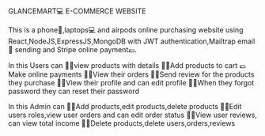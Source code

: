 GLANCEMART💻 E-COMMERCE WEBSITE

This is a phone📱,laptops💻 and airpods online purchasing website using React,NodeJS,ExpressJS,MongoDB with JWT authentication,Mailtrap email📧 sending and Stripe online payment💷.

In this Users can
👨‍💻view products with details
👨‍💻Add products to cart
💷Make online payments
👨‍💻View their orders
👨‍💻Send review for the products they purchase
👨‍💻View their profile and can edit profile
👨‍💻When they forgot password they can reset their password

In this Admin can
👨‍💻Add products,edit products,delete products
👨‍💻Edit users roles,view user orders and can edit order status
👨‍💻View user reviews, can view total income
👨‍💻Delete products,delete users,orders,reviews
